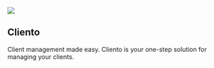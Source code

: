 ![](https://shaheercdn.onrender.com/a5e28d4f-b65a-4b93-9f19-8ca74c16836f)

## Cliento

Client management made easy. Cliento is your one-step solution for managing your clients.

